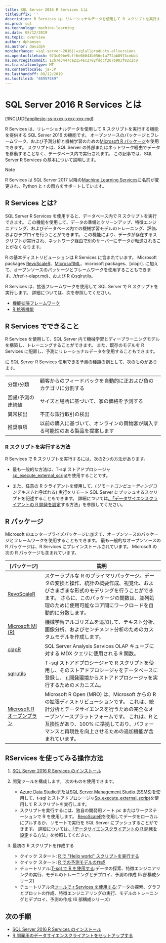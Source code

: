 ```yaml
---
title: SQL Server 2016 R Services とは
titleSuffix: ''
description: R Services は、リレーショナルデータを使用して R スクリプトを実行する機能を提供する SQL Server 2016 の機能です。 オープンソースのパッケージとフレームワーク、および予測分析と機械学習のための Microsoft R パッケージを使用できます。 スクリプトは、SQL Server の外部またはネットワーク経由でデータを移動することなく、データベース内で実行されます。 この記事では、SQL Server R Services の基本について説明します。
ms.prod: sql
ms.technology: machine-learning
ms.date: 08/12/2019
ms.topic: overview
author: dphansen
ms.author: davidph
monikerRange: =sql-server-2016||=sqlallproducts-allversions
ms.openlocfilehash: 973c09be9cff6e66043b056e1a772ab8974cebb4
ms.sourcegitcommit: 12b7e3447ca2154ec2782fddcf207b903f82c2c0
ms.translationtype: MT
ms.contentlocale: ja-JP
ms.lasthandoff: 08/12/2019
ms.locfileid: "68957489"
---
```

# <a name="what-is-sql-server-2016-r-services"></a>SQL Server 2016 R Services とは
[!INCLUDE[appliesto-ss-xxxx-xxxx-xxx-md](../../includes/appliesto-ss-xxxx-xxxx-xxx-md.md)]

R Services は、リレーショナルデータを使用して R スクリプトを実行する機能を提供する SQL Server 2016 の機能です。 オープンソースのパッケージとフレームワーク、および予測分析と機械学習のための[Microsoft R パッケージ](#packages)を使用できます。 スクリプトは、SQL Server の外部またはネットワーク経由でデータを移動することなく、データベース内で実行されます。 この記事では、SQL Server R Services の基本について説明します。

> [!Note]
> R Services は SQL Server 2017 以降の[Machine Learning Services](../what-is-sql-server-machine-learning.md)に名前が変更され、Python と r の両方をサポートしています。

## <a name="what-is-r-services"></a>R Services とは?

SQL Server R Services を使用すると、データベース内で R スクリプトを実行できます。 この機能を使用して、データの準備とクリーンアップ、特徴エンジニアリング、およびデータベース内での機械学習モデルのトレーニング、評価、およびデプロイを行うことができます。 この機能により、データが存在するスクリプトが実行され、ネットワーク経由で別のサーバーにデータが転送されることがなくなります。

R の基本ディストリビューションは R Services に含まれています。 Microsoft packages [RevoScaleR](../r/ref-r-revoscaler.md)、[MicrosoftML](../r/ref-r-microsoftml.md)、microsoft packages、[olapr]. に加えて、オープンソースのパッケージとフレームワークを使用することもできます。/r/ref-r-olapr.md)、および R の[sqlrutils](../r/ref-r-sqlrutils.md)。

R Services は、拡張フレームワークを使用して SQL Server で R スクリプトを実行します。 詳細については、次を参照してください。

+ [機能拡張フレームワーク](../concepts/extensibility-framework.md)
+ [R 拡張機能](../concepts/extension-r.md)

## <a name="what-can-i-do-with-r-services"></a>R Services でできること

R Services を使用して、SQL Server 内で機械学習とディープラーニングモデルを構築し、トレーニングすることができます。 また、既存のモデルを R Services に配置し、予測にリレーショナルデータを使用することもできます。

に SQL Server R Services 使用できる予測の種類の例として、次のものがあります。

|||
|-|-|
|分類/分類|顧客からのフィードバックを自動的に正および負のカテゴリに分割する|
|回帰/予測の連続値|サイズと場所に基づいて、家の価格を予測する|
|異常検出|不正な銀行取引の検出 |
|推奨事項|以前の購入に基づいて、オンラインの買物客が購入する可能性のある製品を提案します|

### <a name="how-to-execute-r-scripts"></a>R スクリプトを実行する方法

R Services で R スクリプトを実行するには、次の2つの方法があります。

+ 最も一般的な方法は、T-sql ストアドプロシージャ[sp_execute_external_script](../../relational-databases/system-stored-procedures/sp-execute-external-script-transact-sql.md)を使用することです。

+ また、任意の R クライアントを使用して、(*リモートコンピューティングコンテキスト*と呼ばれる) 実行をリモート SQL Server にプッシュするスクリプトを記述することもできます。 詳細については[、「データサイエンスクライアントの R 開発を設定](../r/set-up-a-data-science-client.md)する方法」を参照してください。

<a name="packages"></a>

## <a name="r-packages"></a>R パッケージ

Microsoft のエンタープライズパッケージに加えて、オープンソースのパッケージとフレームワークを使用することもできます。 最も一般的なオープンソースの R パッケージは、R Services にプレインストールされています。 Microsoft の次の R パッケージも含まれています。

| [パッケージ] | 説明 |
|-|-|
| [RevoScaleR](../r/ref-r-revoscaler.md) | スケーラブルな R のプライマリパッケージ。データの変換と操作、統計の概要作成、視覚化、およびさまざまな形式のモデリングを行うことができます。 さらに、このパッケージの関数は、並列処理のために使用可能なコア間にワークロードを自動的に分散します。 |
| [Microsoft Ml (R)](../r/ref-r-microsoftml.md) | 機械学習アルゴリズムを追加して、テキスト分析、画像分析、およびセンチメント分析のためのカスタムモデルを作成します。 |
| [olapR](../r/ref-r-olapr.md) | SQL Server Analysis Services OLAP キューブに対する MDX クエリに使用される R 関数。 |
| [sqlrutils](../r/ref-r-sqlrutils.md) | T-sql ストアドプロシージャで R スクリプトを使用し、そのストアドプロシージャをデータベースに登録し、 [r 開発環境](../r/set-up-a-data-science-client.md)からストアドプロシージャを実行するためのメカニズム。 |
| [Microsoft R オープンプラン](https://mran.microsoft.com/rro) | Microsoft R Open (MRO) は、Microsoft からの R の拡張ディストリビューションです。 これは、統計分析とデータサイエンスを行うための完全なオープンソースプラットフォームです。 これは、R と互換性があり、100% に準拠しており、パフォーマンスと再現性を向上させるための追加機能が含まれています。 |

## <a name="how-do-i-get-started-with-rservices"></a>RServices を使ってみる操作方法

1. [SQL Server 2016 R Services のインストール](../install/sql-r-services-windows-install.md)

1. 開発ツールを構成します。 次のものを使用できます。

    + [Azure Data Studio](../../azure-data-studio/what-is.md)または[SQL Server Management Studio (SSMS)](../../ssms/sql-server-management-studio-ssms.md)を使用して、t-sql とストアドプロシージャ[Sp_execute_external_script](../../relational-databases/system-stored-procedures/sp-execute-external-script-transact-sql.md)を使用して R スクリプトを実行します。
    + スクリプトを実行するには、独自の開発用ノート pc またはワークステーションで R を使用します。 [RevoScaleR](../r/ref-r-revoscaler.md)を使用してデータをローカルにプルするか、リモートで実行を SQL Server にプッシュすることができます。 詳細については[、「データサイエンスクライアントの R 開発を設定](../r/set-up-a-data-science-client.md)する方法」を参照してください。

1. 最初の R スクリプトを作成する

    + クイック スタート: [R で "Hello world" スクリプトを実行する](../tutorials/quickstart-r-run-using-tsql.md)
    + クイック スタート: [R での予測モデルの作成](../tutorials/quickstart-r-create-predictive-model.md)
    + チュートリアル:[T-sql で R を使用する](../tutorials/sqldev-in-database-r-for-sql-developers.md):データの探索、特徴エンジニアリングの実行、モデルのトレーニングとデプロイ、予測の作成 (5 部構成シリーズ)
    + チュートリアル:R[ツールで r Services を使用する](../tutorials/walkthrough-data-science-end-to-end-walkthrough.md):データの探索、グラフとプロットの作成、特徴エンジニアリングの実行、モデルのトレーニングとデプロイ、予測の作成 (6 部構成シリーズ)

## <a name="next-steps"></a>次の手順

+ [SQL Server 2016 R Services のインストール](../install/sql-r-services-windows-install.md)
+ [R 開発用のデータサイエンスクライアントをセットアップする](../r/set-up-a-data-science-client.md)